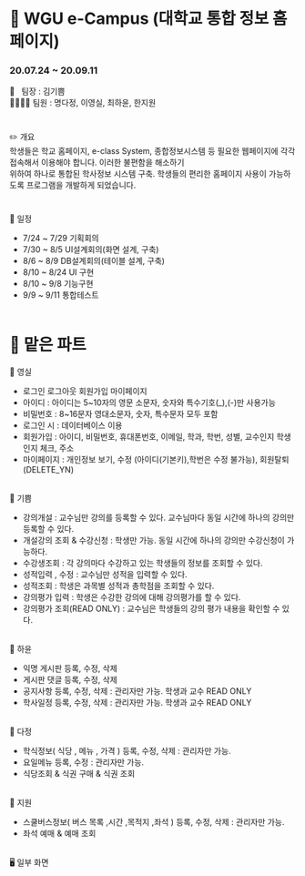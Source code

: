 # :school: WGU e-Campus (대학교 통합 정보 홈페이지)
### 20.07.24 ~ 20.09.11

:ok_person: &nbsp; 팀장 : 김기쁨<br>
:family_woman_woman_girl_girl: 팀원 : 명다정, 이영실, 최하윤, 한지원

#

  :pencil2: 개요                                  
  학생들은 학교 홈페이지, e-class System, 종합정보시스템 등 필요한 웹페이지에 각각 접속해서 이용해야 합니다. 
  이러한 불편함을 해소하기<br> 위하여 하나로 통합된 학사정보 시스템 구축. 학생들의 편리한 홈페이지 사용이 가능하도록 프로그램을 개발하게 되었습니다.
  
 
#

:calendar: 일정
- 7/24 ~ 7/29 기획회의 
- 7/30 ~ 8/5  UI설계회의(화면 설계, 구축) 
- 8/6  ~ 8/9  DB설계회의(테이블 설계, 구축) 
- 8/10 ~ 8/24 UI 구현
- 8/10 ~ 9/8  기능구현
- 9/9  ~ 9/11 통합테스트<br><br>


# :raising_hand: 맡은 파트

:yellow_heart: 영실
 - 로그인 로그아웃  회원가입 마이페이지
 - 아이디 : 아이디는 5~10자의 영문 소문자, 숫자와 특수기호(_),(-)만 사용가능
 - 비밀번호 : 8~16문자 영대소문자, 숫자, 특수문자 모두 포함
 - 로그인 시 : 데이터베이스 이용
 - 회원가입 : 아이디, 비밀번호, 휴대폰번호, 이메일, 학과, 학번, 성별, 교수인지 학생인지 체크, 주소
 - 마이페이지 : 개인정보 보기, 수정 (아이디(기본키),학번은 수정 불가능), 회원탈퇴(DELETE_YN) <br><br>



:purple_heart: 기쁨
- 강의개설 : 교수님만 강의를 등록할 수 있다. 교수님마다 동일 시간에 하나의 강의만 등록할 수 있다. 
- 개설강의 조회 & 수강신청 : 학생만 가능. 동일 시간에 하나의 강의만 수강신청이 가능하다. 
- 수강생조회 : 각 강의마다 수강하고 있는 학생들의 정보를 조회할 수 있다.
- 성적입력 , 수정 : 교수님만 성적을 입력할 수 있다.
- 성적조회 : 학생은 과목별 성적과 총학점을 조회할 수 있다.
- 강의평가 입력 : 학생은 수강한 강의에 대해 강의평가를 할 수 있다.
- 강의평가 조회(READ ONLY) : 교수님은 학생들의 강의 평가 내용을 확인할 수 있다. <br><br>



:orange_heart: 하윤
- 익명 게시판 등록, 수정, 삭제
- 게시판 댓글 등록, 수정, 삭제
- 공지사항 등록, 수정, 삭제 : 관리자만 가능. 학생과 교수 READ ONLY<br>
- 학사일정 등록, 수정, 삭제 : 관리자만 가능. 학생과 교수 READ ONLY<br><br>

 

:green_heart: 다정
- 학식정보( 식당 , 메뉴 , 가격 ) 등록, 수정, 삭제 : 관리자만 가능.
- 요일메뉴 등록, 수정 : 관리자만 가능.
- 식당조회 & 식권 구매 & 식권 조회 <br><br>



:blue_heart: 지원
- 스쿨버스정보( 버스 목록 ,시간 ,목적지 ,좌석 ) 등록, 수정, 삭제 : 관리자만 가능. 
- 좌석 예매 & 예매 조회 <br><br>



:desktop_computer: 일부 화면
 
